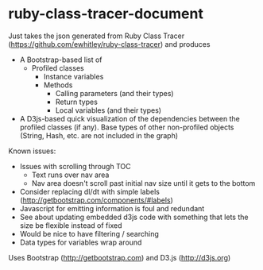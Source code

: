 # ruby-class-tracer-document


Just takes the json generated from Ruby Class Tracer (https://github.com/ewhitley/ruby-class-tracer) and produces

* A Bootstrap-based list of 
    * Profiled classes
        * Instance variables
        * Methods
            * Calling parameters (and their types)
            * Return types
            * Local variables (and their types)
* A D3js-based quick visualization of the dependencies between the profiled classes (if any).  Base types of other non-profiled objects (String, Hash, etc. are not included in the graph)


Known issues:

* Issues with scrolling through TOC
    * Text runs over nav area
    * Nav area doesn't scroll past initial nav size until it gets to the bottom
* Consider replacing dl/dt with simple labels (http://getbootstrap.com/components/#labels)
* Javascript for emitting information is foul and redundant
* See about updating embedded d3js code with something that lets the size be flexible instead of fixed
* Would be nice to have filtering / searching
* Data types for variables wrap around


Uses Bootstrap (http://getbootstrap.com) and D3.js (http://d3js.org)




